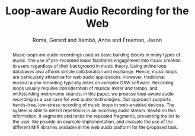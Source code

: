 --- 
title: "Loop-aware Audio Recording for the Web" 
abstract: "Music loops are audio recordings used as basic building blocks in many types of music. The use of pre-recorded loops facilitates engagement into music creation to users regardless of their background in music theory. Using online loop databases also affords simple collaboration and exchange. Hence, music loops are particularly attractive for web audio applications. However, traditional musical audio recording typically relies on complex DAW software. Recording loops usually requires consideration of musical meter and tempo, and withstanding metronome sounds. In this paper, we propose loop-aware audio recording as a use case for web audio technologies. Our approach supports hands-free, low-stress recording of music loops in web-enabled devices. The system is able to detect repetitions in an incoming audio stream. Based on this information, it segments and ranks the repeated fragments, presenting the list to the user. We provide an example implementation, and evaluate the use of the different MIR libraries available in the web audio platform for the proposed task." 
address: "London, United Kingdom" 
author: "Roma, Gerard and Xambó, Anna and Freeman, Jason"
webAuthor: "Gerard Roma, Anna Xambó, Jason Freeman" 
booktitle: "Proceedings of the International Web Audio Conference" 
editor: "Thalmann, Florian and Ewert, Sebastian" 
month: "August"
pages: "" 
publisher: "Queen Mary University of London" 
series: "WAC '17"
track: "Paper"  
year: "2017" 
id: "2017_25" 
tags: year2017
media: https://youtu.be/BhL3J5hcwNE?t=6508 
pdflink: /_data/papers/pdf/2017/2017_25.pdf
ISSN: 2663-5844
---